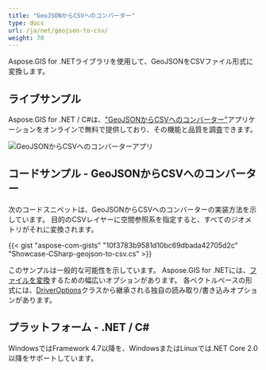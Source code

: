 ```yaml
---
title: "GeoJSONからCSVへのコンバーター"
type: docs
url: /ja/net/geojson-to-csv/
weight: 70
---
```


Aspose.GIS for .NETライブラリを使用して、GeoJSONをCSVファイル形式に変換します。

## **ライブサンプル**

Aspose.GIS for .NET / C#は、["GeoJSONからCSVへのコンバーター"](https://products.aspose.app/gis/conversion/geojson-to-csv)アプリケーションをオンラインで無料で提供しており、その機能と品質を調査できます。

![GeoJSONからCSVへのコンバーターアプリ](conversion.png)

## **コードサンプル - GeoJSONからCSVへのコンバーター**

次のコードスニペットは、GeoJSONからCSVへのコンバーターの実装方法を示しています。 目的のCSVレイヤーに空間参照系を指定すると、すべてのジオメトリがそれに変換されます。

{{< gist "aspose-com-gists" "10f3783b9581d10bc69dbada42705d2c" "Showcase-CSharp-geojson-to-csv.cs" >}}

このサンプルは一般的な可能性を示しています。 Aspose.GIS for .NETには、[ファイルを変換](https://docs.aspose.com/gis/net/vector-layers/)するための幅広いオプションがあります。 各ベクトルベースの形式には、[DriverOptions](https://reference.aspose.com/gis/net/aspose.gis/driveroptions)クラスから継承される独自の読み取り/書き込みオプションがあります。

## **プラットフォーム - .NET / C#**

WindowsではFramework 4.7以降を、WindowsまたはLinuxでは.NET Core 2.0以降をサポートしています。
